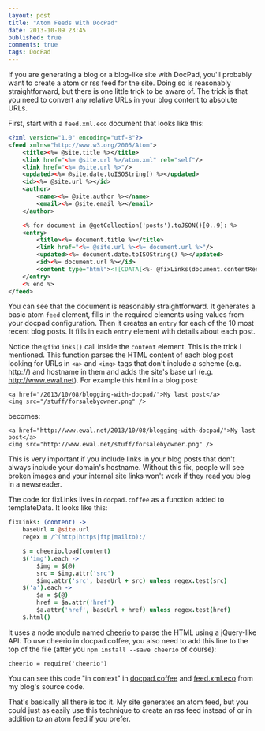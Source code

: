 ```yaml
---
layout: post
title: "Atom Feeds With DocPad"
date: 2013-10-09 23:45
published: true
comments: true
tags: DocPad
---
```


If you are generating a blog or a blog-like site with DocPad, you'll probably want to create a atom or rss feed for the site.  Doing so is reasonably straightforward, but there is one little trick to be aware of.  The trick is that you need to convert any relative URLs in your blog content to absolute URLs.

First, start with a `feed.xml.eco` document that looks like this:

``` xml
<?xml version="1.0" encoding="utf-8"?>
<feed xmlns="http://www.w3.org/2005/Atom">
    <title><%= @site.title %></title>
    <link href="<%= @site.url %>/atom.xml" rel="self"/>
    <link href="<%= @site.url %>"/>
    <updated><%= @site.date.toISOString() %></updated>
    <id><%= @site.url %></id>
    <author>
        <name><%= @site.author %></name>
        <email><%= @site.email %></email>
    </author>

    <% for document in @getCollection('posts').toJSON()[0..9]: %>
    <entry>
        <title><%= document.title %></title>
        <link href="<%= @site.url %><%= document.url %>"/>
        <updated><%= document.date.toISOString() %></updated>
        <id><%= document.url %></id>
        <content type="html"><![CDATA[<%- @fixLinks(document.contentRenderedWithoutLayouts) %>]]></content>
    </entry>
    <% end %>
</feed>
```

You can see that the document is reasonably straightforward.  It generates a basic atom `feed` element, fills in the required elements using values from your docpad configuration.  Then it creates an `entry` for each of the 10 most recent blog posts.  It fills in each `entry` element with details about each post.

Notice the `@fixLinks()` call inside the `content` element.  This is the trick I mentioned.  This function parses the HTML content of each blog post looking for URLs in `<a>` and `<img>` tags that don't include a scheme (e.g. http://) and hostname in them and adds the site's base url (e.g. http://www.ewal.net).  For example this html in a blog post:

    <a href="/2013/10/08/blogging-with-docpad/">My last post</a>
    <img src="/stuff/forsalebyowner.png" />

becomes:

    <a href="http://www.ewal.net/2013/10/08/blogging-with-docpad/">My last post</a>
    <img src="http://www.ewal.net/stuff/forsalebyowner.png" />

This is very important if you include links in your blog posts that don't always include your domain's hostname.  Without this fix, people will see broken images and your internal site links won't work if they read you blog in a newsreader.

The code for fixLinks lives in `docpad.coffee` as a function added to templateData.  It looks like this:

``` coffeescript
fixLinks: (content) ->
    baseUrl = @site.url
    regex = /^(http|https|ftp|mailto):/

    $ = cheerio.load(content)
    $('img').each ->
        $img = $(@)
        src = $img.attr('src')
        $img.attr('src', baseUrl + src) unless regex.test(src)
    $('a').each ->
        $a = $(@)
        href = $a.attr('href')
        $a.attr('href', baseUrl + href) unless regex.test(href)
    $.html()
```

It uses a node module named [cheerio](http://matthewmueller.github.io/cheerio/) to parse the HTML using a jQuery-like API.  To use cheerio in docpad.coffee, you also need to add this line to the top of the file (after you `npm install --save cheerio` of course):

    cheerio = require('cheerio')

You can see this code "in context" in [docpad.coffee](https://github.com/ervwalter/ewalnet-docpad/blob/master/docpad.coffee) and [feed.xml.eco](https://github.com/ervwalter/ewalnet-docpad/blob/master/src/documents/feed.xml.eco) from my blog's source code.

That's basically all there is too it. My site generates an atom feed, but you could just as easily use this technique to create an rss feed instead of or in addition to an atom feed if you prefer.